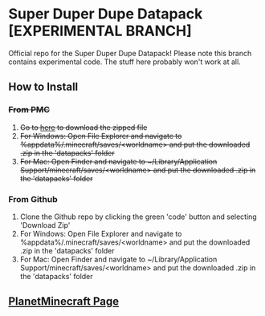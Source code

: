 # Super Duper Dupe Datapack [EXPERIMENTAL BRANCH]
Official repo for the Super Duper Dupe Datapack!
Please note this branch contains experimental code. The stuff here probably won't work at all. 

## How to Install
### ~~From PMC~~
1. ~~Go to [here](https://www.planetminecraft.com/data-pack/superduper-dupe-datapack/) to download the zipped file~~
1. ~~For Windows: Open File Explorer and navigate to %appdata%/.minecraft/saves/\<worldname\> and put the downloaded .zip in the 'datapacks' folder~~
1. ~~For Mac: Open Finder and navigate to \~/Library/Application Support/minecraft/saves/\<worldname\> and put the downloaded .zip in the 'datapacks' folder~~
  
### From Github
1. Clone the Github repo by clicking the green 'code' button and selecting 'Download Zip'
1. For Windows: Open File Explorer and navigate to %appdata%/.minecraft/saves/\<worldname\> and put the downloaded .zip in the 'datapacks' folder
1. For Mac: Open Finder and navigate to ~/Library/Application Support/minecraft/saves/\<worldname\> and put the downloaded .zip in the 'datapacks' folder

## [PlanetMinecraft Page](https://www.planetminecraft.com/data-pack/superduper-dupe-datapack/)

